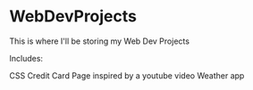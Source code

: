 # WebDevProjects
This is where I'll be storing my Web Dev Projects


Includes: 

CSS Credit Card Page inspired by a youtube video
Weather app 

